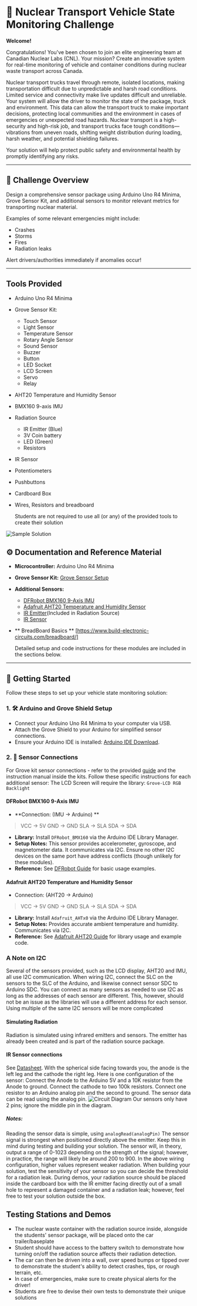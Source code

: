 # 🚚 Nuclear Transport Vehicle State Monitoring Challenge

**Welcome!**

Congratulations! You've been chosen to join an elite engineering team at Canadian Nuclear Labs (CNL). Your mission? Create an innovative system for real-time monitoring of vehicle and container conditions during nuclear waste transport across Canada.

Nuclear transport trucks travel through remote, isolated locations, making transportation difficult due to unpredictable and harsh road conditions. Limited service and connectivity make live updates difficult and unreliable. Your system will allow the driver to monitor the state of the package, truck and environment. This data can allow the transport truck to make important decisions, protecting local communities and the environment in cases of emergencies or unexpected road hazards. Nuclear transport is a high-security and high-risk job, and transport trucks face tough conditions—vibrations from uneven roads, shifting weight distribution during loading, harsh weather, and potential shielding failures.

Your solution will help protect public safety and environmental health by promptly identifying any risks.

---

## 📖 Challenge Overview

Design a comprehensive sensor package using Arduino Uno R4 Minima, Grove Sensor Kit, and additional sensors to monitor relevant metrics for transporting nuclear material.

Examples of some relevant emergencies might include:
- Crashes
- Storms
- Fires
- Radiation leaks


Alert drivers/authorities immediately if anomalies occur!

---
## Tools Provided

- Arduino Uno R4 Minima
- Grove Sensor Kit:
    - Touch Sensor
    - Light Sensor
    - Temperature Sensor
    - Rotary Angle Sensor
    - Sound Sensor
    - Buzzer
    - Button
    - LED Socket
    - LCD Screen
    - Servo
    - Relay
- AHT20 Temperature and Humidity Sensor
- BMX160 9-axis IMU
- Radiation Source
    - IR Emitter (Blue)
    - 3V Coin battery
    - LED (Green)
    - Resistors
- IR Sensor
- Potentiometers
- Pushbuttons
- Cardboard Box
- Wires, Resistors and breadboard
  
  Students are not required to use all (or any) of the provided tools to create their solution 

![Sample Solution](https://github.com/IdeasClinicUWaterloo/F25-NuclearIC/blob/main/Sensor%20Package%20Subproblem/sensor_pckg_main/SensorPackSolution.JPG?raw=true)

## ⚙️ Documentation and Reference Material

- **Microcontroller:** Arduino Uno R4 Minima
- **Grove Sensor Kit:** [Grove Sensor Setup](https://github.com/IdeasClinicUWaterloo/Technologies-Utilized-for-Idea-s-Clinic-Challenges/blob/main/Seed%20Grove%20Kit/GUIDE.md)
- **Additional Sensors:**

    - [DFRobot BMX160 9-Axis IMU](https://wiki.dfrobot.com/BMX160_9-axis_Sensor_Module_SKU_SEN0373)
    - [Adafruit AHT20 Temperature and Humidity Sensor](https://learn.adafruit.com/adafruit-aht20)
    - [IR Emitter](https://www.vishay.com/docs/81006/tsal4400.pdf)(Included in Radiation Source)
    - [IR Sensor](https://www.vishay.com/docs/81509/bpv22nf.pdf)
- ** BreadBoard Basics ** [https://www.build-electronic-circuits.com/breadboard/]

  Detailed setup and code instructions for these modules are included in the sections below.

---

## 🚀 Getting Started

Follow these steps to set up your vehicle state monitoring solution:

### 1. 🛠 Arduino and Grove Shield Setup

- Connect your Arduino Uno R4 Minima to your computer via USB.
- Attach the Grove Shield to your Arduino for simplified sensor connections.
- Ensure your Arduino IDE is installed: [Arduino IDE Download](https://www.arduino.cc/en/software).

### 2. 📡 Sensor Connections

For Grove kit sensor connections - refer to the provided [guide](https://github.com/IdeasClinicUWaterloo/Technologies-Utilized-for-Idea-s-Clinic-Challenges/blob/main/Seed%20Grove%20Kit/GUIDE.md) and the instruction manual inside the kits.
Follow these specific instructions for each additional sensor:
The LCD Screen will require the library: `Grove-LCD RGB Backlight`

#### DFRobot BMX160 9-Axis IMU

-   **Connection: (IMU -> Arduino) **
>VCC -> 5V
>GND -> GND
>SLA -> SLA
>SDA -> SDA  
-   **Library:** Install `DFRobot_BMX160` via the Arduino IDE Library Manager.
-   **Setup Notes:** This sensor provides accelerometer, gyroscope, and magnetometer data. It communicates via I2C. Ensure no other I2C devices on the same port have address conflicts (though unlikely for these modules).
-   **Reference:** See [DFRobot Guide](https://wiki.dfrobot.com/BMX160_9-axis_Sensor_Module_SKU_SEN0373) for basic usage examples.

#### Adafruit AHT20 Temperature and Humidity Sensor

-   Connection: (AHT20 -> Arduino)
>VCC -> 5V
>GND -> GND
>SLA -> SLA
>SDA -> SDA
-   **Library:** Install `Adafruit_AHTx0` via the Arduino IDE Library Manager.
-   **Setup Notes:** Provides accurate ambient temperature and humidity. Communicates via I2C.
-   **Reference:** See [Adafruit AHT20 Guide](https://learn.adafruit.com/adafruit-aht20/arduino) for library usage and example code.

### A Note on I2C ###
Several of the sensors provided, such as the LCD display, AHT20 and IMU, all use I2C communication. When wiring I2C, connect the SLC on the sensors to the SLC of the Arduino, and likewise connect sensor SDC to Arduino SDC. You can connect as many sensors as needed to use I2C as long as the addresses of each sensor are different. This, however, should not be an issue as the libraries will use a different address for each sensor. Using multiple of the same I2C sensors will be more complicated

#### Simulating Radiation
Radiation is simulated using infrared emitters and sensors. The emitter has already been created and is part of the radiation source package.

#### IR Sensor connections
See [Datasheet](https://www.vishay.com/docs/81509/bpv22nf.pdf). With the spherical side facing towards you, the anode is the left leg and the cathode the right leg. Here is one configuration of the sensor: Connect the Anode to the Arduino 5V and a 10K resistor from the Anode to ground. Connect the cathode to two 100k resistors. Connect one resistor to an Arduino analog pin and the second to ground. The sensor data can be read using the analog pin.  ![Circuit Diagram](https://github.com/IdeasClinicUWaterloo/F25-NuclearIC/blob/main/Sensor%20Package%20Subproblem/sensor_pckg_main/nuclearSensorCirc.jpg?raw=true) Our sensors only have 2 pins; ignore the middle pin in the diagram. 

##### Notes:
Reading the sensor data is simple, using `analogRead(analogPin)`
The sensor signal is strongest when positioned directly above the emitter. Keep this in mind during testing and building your solution. The sensor will, in theory, output a range of 0-1023 depending on the strength of the signal; however, in practice, the range will likely be around 200 to 900. In the above wiring configuration, higher values represent weaker radiation. When building your solution, test the sensitivity of your sensor so you can decide the threshold for a radiation leak. 
During demos, your radiation source should be placed inside the cardboard box with the IR emitter facing directly out of a small hole to represent a damaged container and a radiation leak; however, feel free to test your solution outside the box.


## Testing Stations and Demos

 - The nuclear waste container with the radiation source inside, alongside the students' sensor package, will be placed onto the car trailer/baseplate
 - Student should have access to the battery switch to demonstrate how turning on/off the radiation source affects their radiation detection.
 - The car can then be driven into a wall, over speed bumps or tipped over to demonstrate the student's ability to detect crashes, tips, or rough terrain, etc.
 - In case of emergencies, make sure to create physical alerts for the driver!
 - Students are free to devise their own tests to demonstrate their unique solutions
